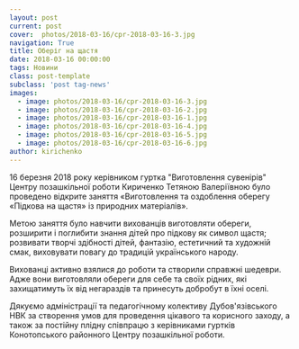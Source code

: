 ```yaml
---
layout: post
current: post
cover:  photos/2018-03-16/cpr-2018-03-16-3.jpg
navigation: True
title: Оберіг на щастя
date: 2018-03-16 00:00:00
tags: Новини
class: post-template
subclass: 'post tag-news'
images:
  - image: photos/2018-03-16/cpr-2018-03-16-3.jpg
  - image: photos/2018-03-16/cpr-2018-03-16-2.jpg
  - image: photos/2018-03-16/cpr-2018-03-16-1.jpg
  - image: photos/2018-03-16/cpr-2018-03-16-4.jpg
  - image: photos/2018-03-16/cpr-2018-03-16-5.jpg
  - image: photos/2018-03-16/cpr-2018-03-16-6.jpg
author: kirichenko
---
```


16 березня 2018 року керівником гуртка "Виготовлення сувенірів" Центру позашкільної роботи Кириченко Тетяною Валеріївною було проведено відкрите заняття «Виготовлення та оздоблення оберегу «Підкова на щастя» із природних матеріалів».

Метою заняття було навчити вихованців виготовляти обереги, розширити і поглибити знання дітей про підкову як символ щастя; розвивати творчі здібності дітей, фантазію, естетичний та художній смак, виховувати повагу до традицій українського народу.

Вихованці активно взялися до роботи та створили справжні шедеври. Адже вони виготовляли обереги для себе та своїх рідних, які захищатимуть їх від негараздів та принесуть добробут в їхні оселі.

Дякуємо адміністрації та педагогічному колективу Дубов'язівського НВК за створення умов для проведення цікавого та корисного заходу, а також за постійну плідну співпрацю з керівниками гуртків Конотопського районного Центру позашкільної роботи.